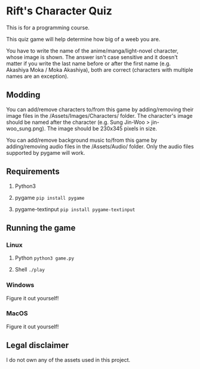 # Rift's Character Quiz

This is for a programming course.

This quiz game will help determine how big of a weeb you are.

You have to write the name of the anime/manga/light-novel character, whose image is shown. The answer isn't case sensitive and it doesn't matter if you write the last name before or after the first name (e.g. Akashiya Moka / Moka Akashiya), both are correct (characters with multiple names are an exception).

## Modding

You can add/remove characters to/from this game by adding/removing their image files in the /Assets/Images/Characters/ folder. The character's image should be named after the character (e.g. Sung Jin-Woo > jin-woo_sung.png). The image should be 230x345 pixels in size.

You can add/remove background music to/from this game by adding/removing audio files in the /Assets/Audio/ folder. Only the audio files supported by pygame will work.

## Requirements

1. Python3

2. pygame `pip install pygame`

3. pygame-textinput `pip install pygame-textinput`

## Running the game

### Linux

1. Python `python3 game.py`

2. Shell `./play`

### Windows

Figure it out yourself!

### MacOS

Figure it out yourself!


## Legal disclaimer

I do not own any of the assets used in this project.